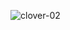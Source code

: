 
![clover-02](https://github.com/user-attachments/assets/2125fc66-b890-4097-ab45-5089306252ff)








